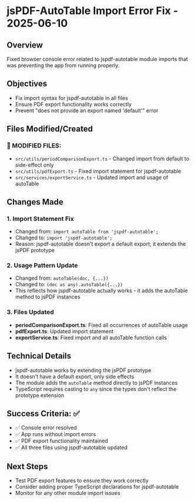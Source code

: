 # jsPDF-AutoTable Import Error Fix - 2025-06-10

## Overview
Fixed browser console error related to jspdf-autotable module imports that was preventing the app from running properly.

## Objectives
- Fix import syntax for jspdf-autotable in all files
- Ensure PDF export functionality works correctly
- Prevent "does not provide an export named 'default'" error

## Files Modified/Created

### 🔄 MODIFIED FILES:
- `src/utils/periodComparisonExport.ts` - Changed import from default to side-effect only
- `src/utils/pdfExport.ts` - Fixed import statement for jspdf-autotable
- `src/services/exportService.ts` - Updated import and usage of autoTable

## Changes Made

### 1. Import Statement Fix
- Changed from: `import autoTable from 'jspdf-autotable';`
- Changed to: `import 'jspdf-autotable';`
- Reason: jspdf-autotable doesn't export a default export; it extends the jsPDF prototype

### 2. Usage Pattern Update
- Changed from: `autoTable(doc, {...})`
- Changed to: `(doc as any).autoTable({...})`
- This reflects how jspdf-autotable actually works - it adds the autoTable method to jsPDF instances

### 3. Files Updated
- **periodComparisonExport.ts**: Fixed all occurrences of autoTable usage
- **pdfExport.ts**: Updated import statement
- **exportService.ts**: Fixed import and all autoTable function calls

## Technical Details
- jspdf-autotable works by extending the jsPDF prototype
- It doesn't have a default export, only side effects
- The module adds the `autoTable` method directly to jsPDF instances
- TypeScript requires casting to `any` since the types don't reflect the prototype extension

## Success Criteria: ✅
- ✅ Console error resolved
- ✅ App runs without import errors
- ✅ PDF export functionality maintained
- ✅ All three files using jspdf-autotable updated

## Next Steps
- Test PDF export features to ensure they work correctly
- Consider adding proper TypeScript declarations for jspdf-autotable
- Monitor for any other module import issues
